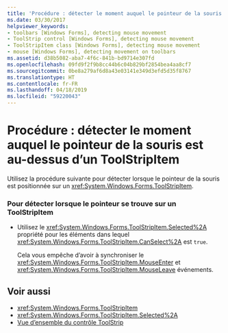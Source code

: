 ```yaml
---
title: 'Procédure : détecter le moment auquel le pointeur de la souris est au-dessus d’un ToolStripItem'
ms.date: 03/30/2017
helpviewer_keywords:
- toolbars [Windows Forms], detecting mouse movement
- ToolStrip control [Windows Forms], detecting mouse movement
- ToolStripItem class [Windows Forms], detecting mouse movement
- mouse [Windows Forms], detecting movement on toolbars
ms.assetid: d38b5082-aba7-4f6c-841b-bd9714e307fd
ms.openlocfilehash: 09fd9f2f9b8cc44b6c04b829bf2854bea4aa8cf7
ms.sourcegitcommit: 0be8a279af6d8a43e03141e349d3efd5d35f8767
ms.translationtype: HT
ms.contentlocale: fr-FR
ms.lasthandoff: 04/18/2019
ms.locfileid: "59220043"
---
```

# <a name="how-to-detect-when-the-mouse-pointer-is-over-a-toolstripitem"></a>Procédure : détecter le moment auquel le pointeur de la souris est au-dessus d’un ToolStripItem
Utilisez la procédure suivante pour détecter lorsque le pointeur de la souris est positionnée sur un <xref:System.Windows.Forms.ToolStripItem>.  
  
### <a name="to-detect-when-the-pointer-is-over-a-toolstripitem"></a>Pour détecter lorsque le pointeur se trouve sur un ToolStripItem  
  
-   Utilisez le <xref:System.Windows.Forms.ToolStripItem.Selected%2A> propriété pour les éléments dans lequel <xref:System.Windows.Forms.ToolStripItem.CanSelect%2A> est `true`.  
  
     Cela vous empêche d’avoir à synchroniser le <xref:System.Windows.Forms.ToolStripItem.MouseEnter> et <xref:System.Windows.Forms.ToolStripItem.MouseLeave> événements.  
  
## <a name="see-also"></a>Voir aussi

- <xref:System.Windows.Forms.ToolStripItem>
- <xref:System.Windows.Forms.ToolStripItem.Selected%2A>
- [Vue d’ensemble du contrôle ToolStrip](toolstrip-control-overview-windows-forms.md)
